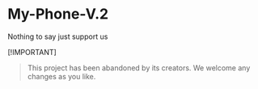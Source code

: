 # My-Phone-V.2
Nothing to say just support us

[!IMPORTANT]  
> This project has been abandoned by its creators. We welcome any changes as you like.
